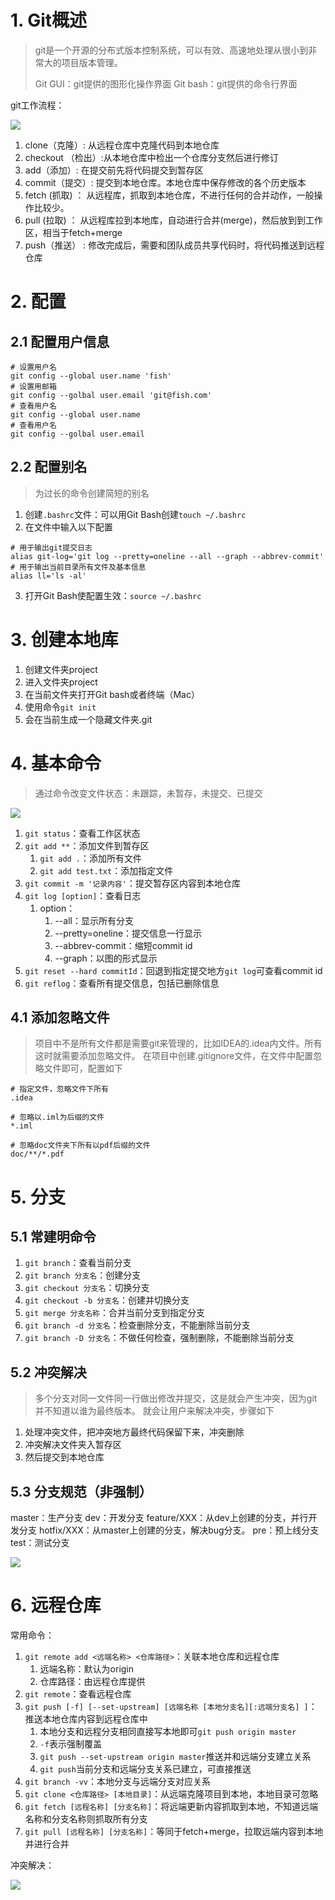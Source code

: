 
# 1. Git概述

> git是一个开源的分布式版本控制系统，可以有效、高速地处理从很小到非常大的项目版本管理。
> 
> Git GUI：git提供的图形化操作界面
> Git bash：git提供的命令行界面

git工作流程：

![](../../img/git0.png)

1. clone（克隆）: 从远程仓库中克隆代码到本地仓库
2. checkout （检出）:从本地仓库中检出一个仓库分支然后进行修订
3. add（添加）: 在提交前先将代码提交到暂存区
4. commit（提交）: 提交到本地仓库。本地仓库中保存修改的各个历史版本
5. fetch (抓取) ： 从远程库，抓取到本地仓库，不进行任何的合并动作，一般操作比较少。
6. pull (拉取) ： 从远程库拉到本地库，自动进行合并(merge)，然后放到到工作区，相当于fetch+merge
7. push（推送） : 修改完成后，需要和团队成员共享代码时，将代码推送到远程仓库

# 2. 配置

## 2.1 配置用户信息

```shell
# 设置用户名
git config --global user.name 'fish'
# 设置用邮箱
git config --golbal user.email 'git@fish.com'
# 查看用户名
git config --global user.name
# 查看用户名
git config --golbal user.email
```

## 2.2 配置别名

> 为过长的命令创建简短的别名

1. 创建`.bashrc`文件：可以用Git Bash创建`touch ~/.bashrc`
2. 在文件中输入以下配置
```shell
# 用于输出git提交日志
alias git-log='git log --pretty=oneline --all --graph --abbrev-commit' 
# 用于输出当前目录所有文件及基本信息
alias ll='ls -al'
```
3. 打开Git Bash使配置生效：`source ~/.bashrc`

# 3. 创建本地库

1. 创建文件夹project
2. 进入文件夹project
3. 在当前文件夹打开Git bash或者终端（Mac）
4. 使用命令`git init`
5. 会在当前生成一个隐藏文件夹.git

# 4. 基本命令

> 通过命令改变文件状态：未跟踪，未暂存，未提交、已提交

![](../../img/git1.png)

1. `git status`：查看工作区状态
2. `git add **`：添加文件到暂存区
   1. `git add .`：添加所有文件
   2. `git add test.txt`：添加指定文件
3. `git commit -m '记录内容'`：提交暂存区内容到本地仓库
4. `git log [option]`：查看日志
   1. option：
      1. --all：显示所有分支
      2. --pretty=oneline：提交信息一行显示
      3. --abbrev-commit：缩短commit id
      4. --graph：以图的形式显示
5. `git reset --hard commitId`：回退到指定提交地方`git log`可查看commit id
6. `git reflog`：查看所有提交信息，包括已删除信息

## 4.1 添加忽略文件

> 项目中不是所有文件都是需要git来管理的，比如IDEA的.idea内文件。所有这时就需要添加忽略文件。
> 在项目中创建.gitignore文件，在文件中配置忽略文件即可，配置如下

```gitignore
# 指定文件，忽略文件下所有
.idea

# 忽略以.iml为后缀的文件
*.iml

# 忽略doc文件夹下所有以pdf后缀的文件
doc/**/*.pdf
```

# 5. 分支

## 5.1 常建明命令

1. `git branch`：查看当前分支
2. `git branch 分支名`：创建分支
3. `git checkout 分支名`：切换分支
4. `git checkout -b 分支名`：创建并切换分支
5. `git merge 分支名称`：合并当前分支到指定分支
6. `git branch -d 分支名`：检查删除分支，不能删除当前分支
7. `git branch -D 分支名`：不做任何检查，强制删除，不能删除当前分支

## 5.2 冲突解决

> 多个分支对同一文件同一行做出修改并提交，这是就会产生冲突，因为git并不知道以谁为最终版本。
> 就会让用户来解决冲突，步骤如下

1. 处理冲突文件，把冲突地方最终代码保留下来，冲突删除
2. 冲突解决文件夹入暂存区
3. 然后提交到本地仓库

## 5.3 分支规范（非强制）

master：生产分支
dev：开发分支
feature/XXX：从dev上创建的分支，并行开发分支
hotfix/XXX：从master上创建的分支，解决bug分支。
pre：预上线分支
test：测试分支

![](../../img/git3.png)

# 6. 远程仓库

常用命令：
1. `git remote add <远端名称> <仓库路径>`：关联本地仓库和远程仓库
   1. 远端名称：默认为origin
   2. 仓库路径：由远程仓库提供
2. `git remote`：查看远程仓库
3. `git push [-f] [--set-upstream] [远端名称 [本地分支名][:远端分支名] ]`：推送本地仓库内容到远程仓库中
   1. 本地分支和远程分支相同直接写本地即可`git push origin master`
   2. `-f`表示强制覆盖
   3. `git push --set-upstream origin master`推送并和远端分支建立关系
   4. `git push`当前分支和远端分支关系已建立，可直接推送
4. `git branch -vv`：本地分支与远端分支对应关系
5. `git clone <仓库路径> [本地目录]`：从远端克隆项目到本地，本地目录可忽略
6. `git fetch [远程名称] [分支名称]`：将远端更新内容抓取到本地，不知道远端名称和分支名称则抓取所有分支
7. `git pull [远程名称] [分支名称]`：等同于fetch+merge，拉取远端内容到本地并进行合并

冲突解决：

![](../../img/git2.jpeg)